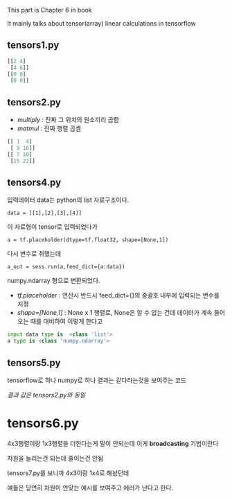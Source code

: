 This part is Chapter 6 in book

It mainly talks about tensor(array) linear calculations in tensorflow

## tensors1.py

~~~python
[[2 4]
 [4 6]]
[[0 0]
 [0 0]]
~~~

## tensors2.py

* *multiply* : 진짜 그 위치의 원소끼리 곱함
* *matmul* : 진짜 행렬 곱셈

~~~python
[[ 1  4]
 [ 9 16]]
[[ 7 10]
 [15 22]]
~~~

## tensors4.py

입력데이터 data는 python의 list 자료구조이다.
```
data = [[1],[2],[3],[4]]
```
이 자료형이 tensor로 입력되었다가
```
a = tf.placeholder(dtype=tf.float32, shape=[None,1])
```
다시 변수로 취했는데
```
a_out = sess.run(a,feed_dict={a:data})
```
numpy.ndarray 형으로 변환되었다.

* *tf.placeholder* : 연산시 반드시 feed_dict={}의 중괄호 내부에 입력되는 변수를 지정
* *shape=[None,1]* : None x 1 행렬로, None은 알 수 없는 건데 데이터가 계속 들어오는 때를 대비하여 이렇게 한다고 

~~~python
input data type is  <class 'list'>
a type is <class 'numpy.ndarray'>
~~~

## tensors5.py

tensorflow로 하나 numpy로 하나 결과는 같다라는것을 보여주는 코드

*결과 값은 tensors2.py와 동일*

# tensors6.py

4x3행렬이랑 1x3행렬을 더한다는게 말이 안되는데 이게 **broadcasting** 기법이란다

차원을 늘리는건 되는데 줄이는건 안됨

tensors7.py를 보니까 4x3이랑 1x4로 해놨던데

얘들은 당연히 차원이 안맞는 예시를 보여주고 에러가 난다고 한다.
